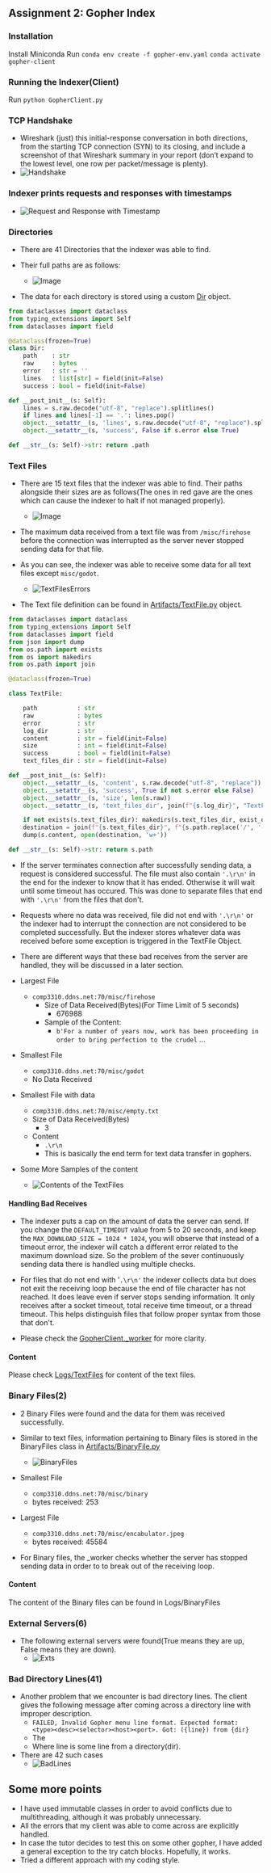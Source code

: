 ## Assignment 2: Gopher Index
### Installation

Install Miniconda
Run 
	``conda env create -f gopher-env.yaml``
	`conda activate gopher-client`
### Running the Indexer(Client)
Run
	``python GopherClient.py``
### TCP Handshake

*  Wireshark (just) this initial-response conversation in both directions, from the starting TCP connection (SYN) to its closing, and include a screenshot of that Wireshark summary in your report (don’t expand to the lowest level, one row per packet/message is plenty).
* ![Handshake](Images/TCPHandshake.png)
### Indexer prints requests and responses with timestamps
* ![Request and Response with Timestamp](Images/RequestAndResponseAndTimestamp.png)

### Directories

  * There are 41 Directories that the indexer was able to find.
  * Their full paths are as follows:
	* ![Image](Images/Directories.png)
	
 *  The data for each directory is stored using a custom [Dir](Artifacts/Dir.py) object.
	 
```python
from dataclasses import dataclass
from typing_extensions import Self
from dataclasses import field

@dataclass(frozen=True)
class Dir:
	path    : str
	raw     : bytes
	error   : str = ''
	lines   : list[str] = field(init=False)
	success : bool = field(init=False)

def __post_init__(s: Self):
	lines = s.raw.decode("utf-8", "replace").splitlines()
	if lines and lines[-1] == '.': lines.pop()
	object.__setattr__(s, 'lines', s.raw.decode("utf-8", "replace").splitlines())
	object.__setattr__(s, 'success', False if s.error else True)

def __str__(s: Self)->str: return .path
```


### Text Files

* There are 15 text files that the indexer was able to find. Their paths alongside their sizes are as follows(The ones in red gave are the ones which can cause the indexer to halt if not managed properly).
	* ![Image](Images/TextFiles.png)
* The maximum data received from a text file was from `/misc/firehose` before the connection was interrupted as the server never stopped sending data for that file.
* As you can see, the indexer was able to receive some data for all text files except `misc/godot`. 
	* ![TextFilesErrors](Images/TextFilesErrors.png)

* The Text file definition can be found in [Artifacts/TextFile.py](Artifacts/TextFile.py) object. 

```python
from dataclasses import dataclass
from typing_extensions import Self
from dataclasses import field
from json import dump
from os.path import exists
from os import makedirs
from os.path import join

@dataclass(frozen=True)

class TextFile:

	path           : str
	raw            : bytes
	error          : str
	log_dir        : str
	content        : str = field(init=False)
	size           : int = field(init=False)
	success        : bool = field(init=False)
	text_files_dir : str = field(init=False)

def __post_init__(s: Self):
	object.__setattr__(s, 'content', s.raw.decode("utf-8", "replace"))
	object.__setattr__(s, 'success', True if not s.error else False)
	object.__setattr__(s, 'size', len(s.raw))
	object.__setattr__(s, 'text_files_dir', join(f"{s.log_dir}", "TextFiles"))

	if not exists(s.text_files_dir): makedirs(s.text_files_dir, exist_ok=True)
	destination = join(f"{s.text_files_dir}", f"{s.path.replace('/', '-')}.json")
	dump(s.content, open(destination, 'w+'))

def __str__(s: Self)->str: return s.path
```

* If the server terminates connection after successfully sending data, a request is considered successful. The file must also contain ``'.\r\n'`` in the end for the indexer to know that it has ended. Otherwise it will wait until some timeout has occured. This was done to separate files that end with ``'.\r\n'`` from the files that don't.
* Requests where no data was received, file did not end with ``'.\r\n'`` or the indexer had to interrupt the connection are not considered to be completed successfully. But the indexer stores whatever data was received before some exception is triggered in the TextFile Object.
* There are different ways that these bad receives from the server are handled, they will be discussed in a later section.
* Largest File
	* ``comp3310.ddns.net:70/misc/firehose``  
		* Size of Data Received(Bytes)(For Time Limit of 5 seconds)
			* 676988
		* Sample of the Content:
			*  ``b'For a number of years now, work has been proceeding in order to bring perfection to the crudel`` ...
* Smallest File
	* ``comp3310.ddns.net:70/misc/godot`` 
	* No Data Received
* Smallest File with data
	* ``comp3310.ddns.net:70/misc/empty.txt`` 
	* Size of Data Received(Bytes)
		* 3
	*  Content
		* ``.\r\n``
		* This is basically the end term for text data transfer in gophers.

* Some More Samples of the content
	* ![Contents of the TextFiles](Images/TextFilesContent.png)

#### Handling Bad Receives

* The indexer puts a cap on the amount of data the server can send. If you change the ``DEFAULT_TIMEOUT`` value from 5 to 20 seconds, and keep the ``MAX_DOWNLOAD_SIZE = 1024 * 1024``, you will observe that instead of a timeout error, the indexer will catch a different error related to the maximum download size. So the problem of the sever continuously sending data there is handled using multiple checks.

* For files that do not end with '``.\r\n'`` the indexer collects data but does not exit the receiving loop because the end of file character has not reached. It does leave even if server stops sending information. It only receives after a socket timeout, total receive time timeout, or a thread timeout. This helps distinguish files that follow proper syntax from those that don't.
* Please check the [GopherClient._worker](GopherClient.py) for more clarity.

#### Content
Please check [Logs/TextFiles](Logs/TextFiles) for content of the text files.

### Binary Files(2)
* 2 Binary Files were found and the data for them was received successfully.
* Similar to text files, information pertaining to Binary files is stored in the BinaryFiles class in [Artifacts/BinaryFile.py](Artifacts/BinaryFile.py) 

	*  ![BinaryFiles](Images/BinaryFiles.png)
* Smallest File
	* ``comp3310.ddns.net:70/misc/binary``
	* bytes received: 253
* Largest File
	* ``comp3310.ddns.net:70/misc/encabulator.jpeg``
	* bytes received: 45584

* For Binary files, the \_worker checks whether the server has stopped sending data in order to to break out of the receiving loop.
#### Content
The content of the Binary files can be found in Logs/BinaryFiles
### External Servers(6)

* The following external servers were found(True means they are up, False means they are down).
	* ![Exts](Images/Exts.png)

### Bad Directory Lines(41)

* Another problem that we encounter is bad directory lines. The client gives the following message after coming across a directory line with improper description.
	 * ```FAILED, Invalid Gopher menu line format. Expected format: <type><desc><selector><host><port>. Got: ({line}) from {dir}```
	 * The 
	 * Where line is some line from a directory(dir).
* There are 42 such cases
	* ![BadLines](Images/BadLines.png)




## Some more points

* I have used immutable classes in order to avoid conflicts due to multithreading, although it was probably unnecessary.
* All the errors that my client was able to come across are explicitly handled.
* In case the tutor decides to test this on some other gopher, I have added a general exception to the try catch blocks. Hopefully, it works.
* Tried a different approach with my coding style.

